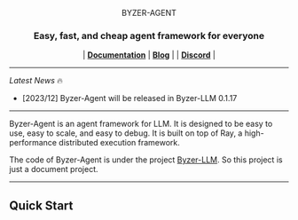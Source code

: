 <p align="center">
  BYZER-AGENT
</p>

<h3 align="center">
Easy, fast, and cheap agent framework for everyone
</h3>

<p align="center">
| <a href="#"><b>Documentation</b></a> | <a href="#"><b>Blog</b></a> | | <a href="#"><b>Discord</b></a> |

</p>

---

*Latest News* 🔥

- [2023/12] Byzer-Agent will be released in Byzer-LLM 0.1.17

---

Byzer-Agent is an agent framework for LLM. It is designed to be easy to use, easy to scale, and easy to debug. It is built on top of Ray, a high-performance distributed execution framework.

The code of Byzer-Agent is under the project [Byzer-LLM](https://github.com/allwefantasy/byzer-llm). So this project is just a document project.

---

## Quick Start



